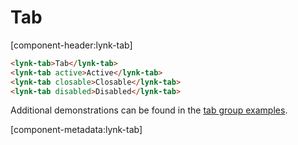 # Tab

[component-header:lynk-tab]

```html preview
<lynk-tab>Tab</lynk-tab>
<lynk-tab active>Active</lynk-tab>
<lynk-tab closable>Closable</lynk-tab>
<lynk-tab disabled>Disabled</lynk-tab>
```

<lynk-alert type="info" open>Additional demonstrations can be found in the [tab group examples](/components/tab-group).</lynk-alert>

[component-metadata:lynk-tab]
